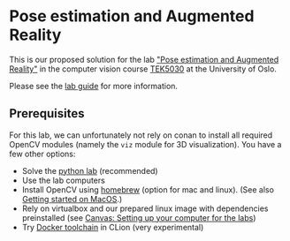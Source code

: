 # Pose estimation and Augmented Reality

This is our proposed solution for the lab ["Pose estimation and Augmented Reality"][repo] in the computer vision course [TEK5030] at the University of Oslo.

Please see the [lab guide][guide] for more information.


## Prerequisites

For this lab, we can unfortunately not rely on conan to install all required OpenCV modules (namely the `viz` module for 3D visualization). You have a few other options:

- Solve the [python lab](https://github.com/tek5030/lab-pose-estimation-py) (recommended)
- Use the lab computers
- Install OpenCV using [homebrew](https://brew.sh/) (option for mac and linux). (See also [Getting started on MacOS](https://tek5030.github.io/tutorial/macos.html).)
- Rely on virtualbox and our prepared linux image with dependencies preinstalled (see [Canvas: Setting up your computer for the labs](https://uio.instructure.com/courses/44675/discussion_topics/295673))
- Try [Docker toolchain][docker-toolchain] in CLion (very experimental)

[repo]:  https://github.com/tek5030/lab-pose-estimation
[guide]: https://github.com/tek5030/lab-pose-estimation/blob/master/README.md

[TEK5030]: https://www.uio.no/studier/emner/matnat/its/TEK5030/
[conan]: https://tek5030.github.io/tutorial/conan.html
[lab_intro]: https://github.com/tek5030/lab-intro/blob/master/cpp/lab-guide/1-open-project-in-clion.md#6-configure-project
[docker-toolchain]: https://tek5030.github.io/tutorial/dev-container.html